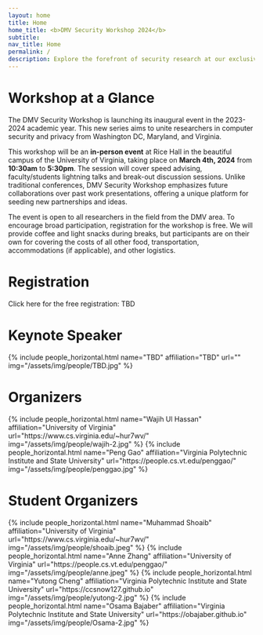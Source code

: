 ```yaml
---
layout: home
title: Home
home_title: <b>DMV Security Workshop 2024</b>
subtitle:
nav_title: Home
permalink: /
description: Explore the forefront of security research at our exclusive workshop, uniting aspiring researchers from Washington D.C., Maryland, and Virginia.
---
```


# Workshop at a Glance

The DMV Security Workshop is launching its inaugural event in the 2023-2024 academic year. This new series aims to unite researchers in computer security and privacy from Washington DC, Maryland, and Virginia.

This workshop will be an **in-person event** at Rice Hall in the beautiful campus of the University of Virginia, taking place on <b>March 4th, 2024</b> from **10:30am** to **5:30pm**. The session will cover speed advising, faculty/students lightning talks and break-out discussion sessions. Unlike traditional conferences, DMV Security Workshop emphasizes future collaborations over past work presentations, offering a unique platform for seeding new partnerships and ideas.

The event is open to all researchers in the field from the DMV area. To encourage broad participation, registration for the workshop is free. We will provide coffee and light snacks during breaks, but participants are on their own for covering the costs of all other food, transportation, accommodations (if applicable), and other logistics.


# Registration

Click here for the free registration: TBD

# Keynote Speaker
<div class="row row-cols-2 projects pt-3 pb-3">
  {% include people_horizontal.html name="TBD" affiliation="TBD" url="" img="/assets/img/people/TBD.jpg" %}
</div>


# Organizers
<div class="row row-cols-2 projects pt-3 pb-3">
  {% include people_horizontal.html name="Wajih Ul Hassan" affiliation="University of Virginia" url="https://www.cs.virginia.edu/~hur7wv/" img="/assets/img/people/wajih-2.jpg" %}
  {% include people_horizontal.html name="Peng Gao" affiliation="Virginia Polytechnic Institute and State University" url="https://people.cs.vt.edu/penggao/" img="/assets/img/people/penggao.jpg" %}
</div>

# Student Organizers
<div class="row row-cols-2 projects pt-3 pb-3">
  {% include people_horizontal.html name="Muhammad Shoaib" affiliation="University of Virginia" url="https://www.cs.virginia.edu/~hur7wv/" img="/assets/img/people/shoaib.jpeg" %}
  {% include people_horizontal.html name="Anne Zhang" affiliation="University of Virginia" url="https://people.cs.vt.edu/penggao/" img="/assets/img/people/anne.jpeg" %}
  {% include people_horizontal.html name="Yutong Cheng" affiliation="Virginia Polytechnic Institute and State University" url="https://ccsnow127.github.io" img="/assets/img/people/yutong-2.jpg" %}
  {% include people_horizontal.html name="Osama Bajaber" affiliation="Virginia Polytechnic Institute and State University" url="https://obajaber.github.io" img="/assets/img/people/Osama-2.jpg" %}
</div>